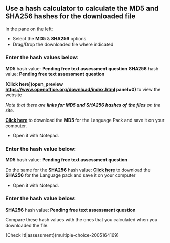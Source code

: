 ## Use a hash calculator to calculate the **MD5** and **SHA256** hashes for the downloaded file 

In the pane on the left:

- Select the **MD5** & **SHA256** options
- Drag/Drop the downloaded file where indicated
	

### Enter the hash values below:
**MD5** hash value:  **Pending free text assessment question**
**SHA256** hash value: **Pending free text assessment question**

**[Click here](open_preview https://www.openoffice.org/download/index.html panel=0)** to view the website

*Note that there are **links for MD5 and SHA256 hashes of the files** on the site.*  

**[Click here](https://archive.apache.org/dist/openoffice/4.1.3/binaries/en-US/Apache_OpenOffice_4.1.3_Win_x86_langpack_en-US.exe.md5)** to download the **MD5** for the Language Pack and save it on your computer.
- Open it with Notepad.
### Enter the hash value below:
**MD5** hash value: **Pending free text assessment question**

Do the same for the **SHA256** hash value:
**[Click here](https://archive.apache.org/dist/openoffice/4.1.3/binaries/en-US/Apache_OpenOffice_4.1.3_Win_x86_langpack_en-US.exe.sha256)** to download the **SHA256** for the Language pack and save it on your computer
- Open it with Notepad.
### Enter the hash value below:	
**SHA256** hash value: **Pending free text assessment question**


Compare these hash values with the ones that you calculated when you downloaded the file.

{Check It!|assessment}(multiple-choice-2005164169)

